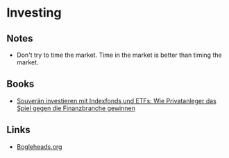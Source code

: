 # Investing

## Notes
- Don't try to time the market. Time in the market is better than timing the market.

## Books
- [Souverän investieren mit Indexfonds und ETFs: Wie Privatanleger das Spiel gegen die Finanzbranche gewinnen](https://www.amazon.de/Souver%C3%A4n-investieren-Indexfonds-ETFs-Book/dp/3593508524/ref=sr_1_1?__mk_de_DE=%C3%85M%C3%85%C5%BD%C3%95%C3%91&crid=363ASY9UEBUW2&dchild=1&keywords=souver%C3%A4n+investieren+mit+indexfonds+und+etfs&qid=1631567612&sprefix=souver%2Caps%2C184&sr=8-1)

## Links
- [Bogleheads.org](https://www.bogleheads.org/)